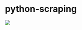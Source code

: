 # python-scraping

![](https://github.com/lbias/python-scraping/blob/master/51_solve_captcha/51_solve_captcha.png)

